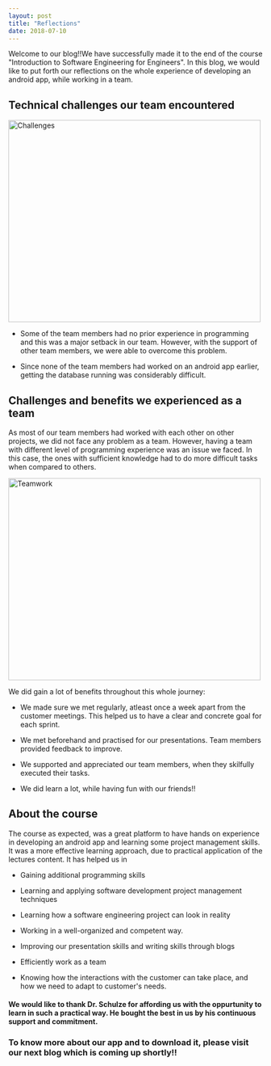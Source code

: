 ```yaml
---
layout: post
title: "Reflections"
date: 2018-07-10
---
```


Welcome to our blog!!We have successfully made it to the end of the course "Introduction to Software Engineering for Engineers". In this blog, we would like to put forth our reflections on the whole experience of developing an android app, while working in a team. 

## Technical challenges our team encountered

<img src="{{site.baseurl}}/images/Challenges.png" alt="Challenges" height="400" width="500">

* Some of the team members had no prior experience in programming and this was a major setback in our team. However, with the support of other team members, we were able to overcome this problem. 

* Since none of the team members had worked on an android app earlier, getting the database running was considerably difficult.  


## Challenges and benefits we experienced as a team

As most of our team members had worked with each other on other projects, we did not face any problem as a team. However, having a team with different level of programming experience was an issue we faced. In this case, the ones with sufficient knowledge had to do more difficult tasks when compared to others.  

<img src="{{site.baseurl}}/images/Teamwork.png" alt="Teamwork" height="400" width="500">

We did gain a lot of benefits throughout this whole journey:

* We made sure we met regularly, atleast once a week apart from the customer meetings. This helped us to have a clear and concrete goal for each sprint. 

* We met beforehand and practised for our presentations. Team members provided feedback to improve. 

* We supported and appreciated our team members, when they skilfully executed their tasks. 

* We did learn a lot, while having fun with our friends!! 


## About the course
The course as expected, was a great platform to have hands on experience in developing an android app and learning some project management skills. It was a more effective learning approach, due to practical application of the lectures content. 
It has helped us in 

* Gaining additional programming skills

* Learning and applying software development project management techniques

* Learning how a software engineering project can look in reality

* Working in a well-organized and competent way.

* Improving our presentation skills and writing skills through blogs 

* Efficiently work as a team

* Knowing how the interactions with the customer can take place, and how we need to adapt to customer's needs.  

#### We would like to thank Dr. Schulze for affording us with the oppurtunity to learn in such a practical way. He bought the best in us by his continuous support and commitment. 

### To know more about our app and to download it, please visit our next blog which is coming up shortly!! 


